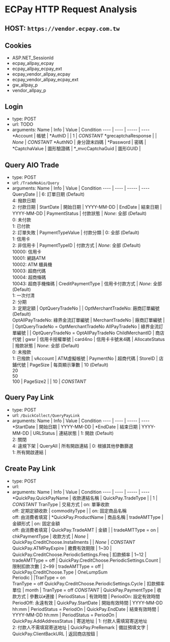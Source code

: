 # ECPay HTTP Request Analysis

## HOST: `https://vendor.ecpay.com.tw`

## Cookies
  - ASP.NET_SessionId
  - ecpay_allpay_ecpay
  - ecpay_allpay_ecpay_ext
  - ecpay_vendor_allpay_ecpay
  - ecpay_vendor_allpay_ecpay_ext
  - gw_allpay_p
  - vendor_allpay_p

## Login
  - type: POST
  - url: TODO
  - arguments:
    Name | Info | Value | Condition
    ---- | ---- | ----- | ----
    *Account | 帳號 |
    *AuthID | | 1 | *CONSTANT*
    *grecaptchaResponse | | *None* | *CONSTANT*
    *AuthNO | 身分證末四碼 |
    *Password | 密碼 |
    *CaptchaValue | 圖形驗證碼 |
    *_mvcCaptchaGuid | 圖形GUID |

## Query AIO Trade
  - type: POST
  - url: `/TradeNoAio/Query`
  - arguments:
    Name | Info | Value | Condition
    ---- | ---- | ----- | ----
    QueryDate | | 6: 訂單日期 (Default)<br>4: 撥款日期<br>2: 付款日期 |
    StartDate | 開始日期 | YYYY-MM-DD |
    EndDate | 結束日期 | YYYY-MM-DD |
    PaymentStatus | 付款狀態 | *None*: 全部 (Default)<br>0: 未付款<br>1: 已付款<br>2: 訂單失敗 |
    PaymentTypeValue | 付款分類 | 0: 全部 (Default)<br>1: 信用卡<br>2: 非信用卡 |
    PaymentTypeID | 付款方式 | *None*: 全部 (Default)<br>10000: 信用卡<br>10001: 網路ATM<br>10002: ATM 櫃員機<br>10003: 超商代碼<br>10004: 超商條碼<br>10043: 超商手機條碼 |
    CreditPaymentType | 信用卡付款方式 | *None*: 全部 (Default)<br>1: 一次付清<br>2: 分期<br>3: 定期定額 |
    OptQueryTradeNo | | OptMerchantTradeNo: 廠商訂單編號 (Default)<br>OptAllPayTradeNo: 綠界金流訂單編號 |
    MerchantTradeNo | 廠商訂單編號 | | OptQueryTradeNo = OptMerchantTradeNo
    AllPayTradeNo | 綠界金流訂單編號 | | OptQueryTradeNo = OptAllPayTradeNo
    ChildMerchantID | 商店代號 |
    gwsr | 信用卡授權單號 |
    card4no | 信用卡卡號末4碼 |
    AllocateStatus | 撥款狀態 | *None*: 全部 (Default)<br>0: 未撥款<br>1: 已撥款 |
    vAccount | ATM虛擬帳號 |
    PaymentNo | 超商代碼 |
    StoreID | 店鋪代號 |
    PageSize | 每頁顯示筆數 | 10 (Default)<br>20<br>50<br>100 |
    PageSize2 | | 10 | *CONSTANT*

## Query Pay Link
  - type: POST
  - url: `/QuickCollect/QueryPayLink`
  - arguments:
    Name | Info | Value | Condition
    ---- | ---- | ----- | ----
    *StartDate | 開始日期 | YYYY-MM-DD |
    *EndDate | 結束日期 | YYYY-MM-DD |
    URLStatus | 連結狀態 | 1: 開啟 (Default)<br>2: 關閉<br>4: 違規下架 |
    QueryAll | 所有開啟連結 | 0: 根據其他參數篩選<br>1: 所有開啟連結 |

## Create Pay Link
  - type: POST
  - url:
  - arguments:
    Name | Info | Value | Condition
    ---- | ---- | ----- | ----
    *QuickPay.QuickPayName | 收款連結名稱 |
    QuickPay.TradeType | | 1 | *CONSTANT*
    TranType | 交易方式 | on: 單筆收款<br>off: 定期定額收款 |
    commodityType | | on: 固定商品名稱<br>off: 由消費者填寫 |
    *QuickPay.ProductName | 商品名稱 |
    tradeAMTType | 金額形式 | on: 固定金額<br>off: 由消費者填寫 |
    QuickPay.TradeAMT | 金額 | | tradeAMTType = on |
    chkPaymentType | 收款方式 | *None* |
    QuickPay.CreditChoose.Installments | | *None* | *CONSTANT*
    QuickPay.ATMPayExpire | 繳費有效期限 | 1~30 |
    QuickPay.CreditChoose.PeriodicSettings.Freq | 扣款頻率 | 1~12 | tradeAMTType = off |
    QuickPay.CreditChoose.PeriodicSettings.Count | 限制扣款次數 | 2~99 | tradeAMTType = off |
    QuickPay.CreditChoose.Type | OneLumpSum <br>Periodic | |TranType = on<br>TranType = off 
    QuickPay.CreditChoose.PeriodicSettings.Cycle | 扣款頻率單位 | month | TranType = off *CONSTANT* |
    QuickPay.PaymentType | 收款方式 | 參數以`#`連接 |
    PeriodStatus | 有效時間 | PeriodOn: 設定有效時間<br>PeriodOff: 永遠有效 |
    QuickPay.StartDate | 開始有效時間 | YYYY-MM-DD hh:mm | PeriodStatus = PeriodOn |
    QuickPay.EndDate | 結束有效時間 | YYYY-MM-DD hh:mm | PeriodStatus = PeriodOn |
    QuickPay.AddAddressStatus | 寄送地址 | 1: 付款人需填寫寄送地址<br>2: 付款人不需填寫寄送地址 |
    QuickPay.PreRemark | 備註預填文字 |
    QuickPay.ClientBackURL | 返回商店按鈕 |
